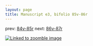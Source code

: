 ```yaml
---
layout: page
title: Manuscript e3, bifolio 85v-86r
---
```


prev: [84v-85r](../84v-85r/) next: [86v-87r](../86v-87r/)



[![Linked to zoomble image](http://www.homermultitext.org/iipsrv?IIIF=/project/homer/pyramidal/deepzoom/hmt/e3bifolio/v1/E3_85v_86r.tif/full/2000,/0/default.jpg)](http://www.homermultitext.org/ict2/?urn=urn:cite2:hmt:e3bifolio.v1:E3_85v_86r)

